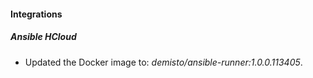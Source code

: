 
#### Integrations

##### Ansible HCloud

- Updated the Docker image to: *demisto/ansible-runner:1.0.0.113405*.
